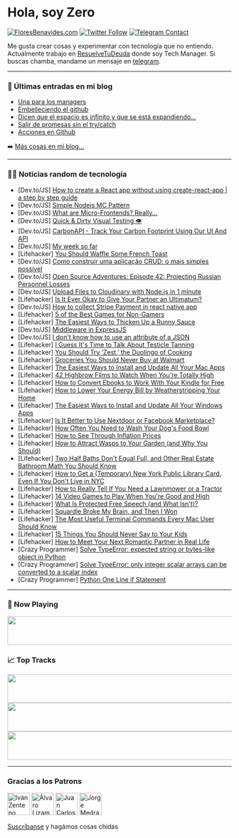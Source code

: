 # Hola, soy Zero

[![FloresBenavides.com](https://img.shields.io/website?down_message=oops&label=MiBlog&style=for-the-badge&up_message=online&url=https%3A%2F%2Ffloresbenavides.com)](https://floresbenavides.com) [![Twitter Follow](https://img.shields.io/twitter/follow/ZeroDragon?color=%231DA1F2&label=Follow&logo=twitter&logoColor=ffffff&style=for-the-badge)](https://twitter.com/zerodragon) [![Telegram Contact](https://img.shields.io/badge/escr%C3%ADbeme-ZeroDragon-%2326A5E4?style=for-the-badge&logo=telegram)](https://t.me/zerodragon)

Me gusta crear cosas y experimentar con tecnología que no entiendo.
Actualmente trabajo en [ResuelveTuDeuda](http://github.com/resuelve) donde soy Tech Manager.
Si buscas chamba, mandame un mensaje en [telegram](https://t.me/zerodragon).

---

### 📕 Últimas entradas en mi blog
<!-- BLOG-POST-LIST:START -->
- [Una para los managers](https://floresbenavides.com/una-para-los-managers/)
- [Embelleciendo el github](https://floresbenavides.com/embelleciendo-el-github/)
- [Dicen que el espacio es infinito y que se está expandiendo…](https://floresbenavides.com/dicen-que-el-espacio-es-infinito-y-que-se-esta-expandiendo/)
- [Salir de promesas sin el try/catch](https://floresbenavides.com/salir-de-promesas-sin-el-try-catch/)
- [Acciones en Github](https://floresbenavides.com/acciones-en-github/)
<!-- BLOG-POST-LIST:END -->

➡️ [Más cosas en mi blog...](https://floresbenavides.com)

---

### 👨‍💻 Noticias random de tecnología
<!-- TECH-POSTS:START -->
- [Dev.to/JS] [How to create a React app without using create-react-app | a step by step guide](https://dev.to/yvad60/how-to-create-a-react-app-without-using-create-react-app-a-step-by-step-guide-30nl)
- [Dev.to/JS] [Simple Nodejs MC Pattern](https://dev.to/kamruzzaman/simple-nodejs-mc-pattern-332d)
- [Dev.to/JS] [What are Micro-Frontends? Really...](https://dev.to/infoxicator/what-are-micro-frontends-really-2j2a)
- [Dev.to/JS] [Quick &amp; Dirty Visual Testing 👁](https://dev.to/konsalex/quick-dirty-visual-testing-53fk)
- [Dev.to/JS] [CarbonAPI - Track Your Carbon Footprint Using Our UI And API](https://dev.to/thestartupfounder/carbonapi-track-your-carbon-footprint-using-our-ui-and-api-46nd)
- [Dev.to/JS] [My week so far](https://dev.to/spoder/my-week-so-far-2cp)
- [Lifehacker] [You Should Waffle Some French Toast](https://lifehacker.com/you-should-waffle-some-french-toast-1848807993)
- [Dev.to/JS] [Como construir uma aplicação CRUD: o mais simples possível](https://dev.to/hdrxgarcia/como-construir-uma-aplicacao-crud-o-mais-simples-possivel-44ka)
- [Dev.to/JS] [Open Source Adventures: Episode 42: Projecting Russian Personnel Losses](https://dev.to/taw/open-source-adventures-episode-42-projecting-russian-personnel-losses-1j2b)
- [Dev.to/JS] [Upload Files to Cloudinary with Node.js in 1 minute](https://dev.to/ivanzm123/upload-files-to-cloudinary-with-nodejs-in-1-minute-3ll)
- [Lifehacker] [Is It Ever Okay to Give Your Partner an Ultimatum?](https://lifehacker.com/heres-when-its-okay-to-give-your-partner-an-ultimatum-1848807181)
- [Dev.to/JS] [How to collect Stripe Payment in react native app](https://dev.to/aneeqakhan/how-to-add-stripe-payment-in-react-native-app-24o8)
- [Lifehacker] [5 of the Best Games for Non-Gamers](https://lifehacker.com/5-of-the-best-games-for-non-gamers-1848806771)
- [Lifehacker] [The Easiest Ways to Thicken Up a Runny Sauce](https://lifehacker.com/the-easiest-ways-to-thicken-up-a-runny-sauce-1848807195)
- [Dev.to/JS] [Middleware in ExpressJS](https://dev.to/bellatrix/middleware-in-expressjs-2pdk)
- [Dev.to/JS] [I don&#39;t know how to use an attribute of a JSON](https://dev.to/tutinio1313/i-dont-know-how-to-use-an-attribute-of-a-json-231a)
- [Lifehacker] [I Guess It&#39;s Time to Talk About Testicle Tanning](https://lifehacker.com/i-guess-its-time-to-talk-about-testicle-tanning-1848807039)
- [Lifehacker] [You Should Try ‘Zest,’ the Duolingo of Cooking](https://lifehacker.com/you-should-try-zest-the-duolingo-of-cooking-1848806065)
- [Lifehacker] [Groceries You Should Never Buy at Walmart](https://lifehacker.com/groceries-you-should-never-buy-at-walmart-1848806652)
- [Lifehacker] [The Easiest Ways to Install and Update All Your Mac Apps](https://lifehacker.com/the-easiest-ways-to-install-and-update-all-your-mac-app-1848806252)
- [Lifehacker] [42 Highbrow Films to Watch When You&#39;re Totally High](https://lifehacker.com/42-highbrow-films-to-watch-when-youre-totally-high-1848796343)
- [Lifehacker] [How to Convert Ebooks to Work With Your Kindle for Free](https://lifehacker.com/how-to-convert-ebooks-to-work-with-your-kindle-for-free-1848805493)
- [Lifehacker] [How to Lower Your Energy Bill by Weatherstripping Your Home](https://lifehacker.com/how-to-lower-your-energy-bill-by-weatherstripping-your-1848804289)
- [Lifehacker] [The Easiest Ways to Install and Update All Your Windows Apps](https://lifehacker.com/the-easiest-ways-to-install-and-update-all-your-windows-1848805116)
- [Lifehacker] [Is It Better to Use Nextdoor or Facebook Marketplace?](https://lifehacker.com/is-it-better-to-use-nextdoor-or-facebook-marketplace-1848799896)
- [Lifehacker] [How Often You Need to Wash Your Dog&#39;s Food Bowl](https://lifehacker.com/how-often-you-need-to-wash-your-dogs-food-bowl-1848793312)
- [Lifehacker] [How to See Through Inflation Prices](https://lifehacker.com/how-to-see-through-inflation-prices-1848793300)
- [Lifehacker] [How to Attract Wasps to Your Garden &lpar;and Why You Should&rpar;](https://lifehacker.com/how-to-attract-wasps-to-your-garden-and-why-you-should-1848793271)
- [Lifehacker] [Two Half Baths Don&#39;t Equal Full, and Other Real Estate Bathroom Math You Should Know](https://lifehacker.com/two-half-baths-dont-equal-full-and-other-real-estate-b-1848791689)
- [Lifehacker] [How to Get a &lpar;Temporary&rpar; New York Public Library Card, Even If You Don&#39;t Live in NYC](https://lifehacker.com/how-to-get-a-temporary-new-york-public-library-card-1848791649)
- [Lifehacker] [How to Really Tell If You Need a Lawnmower or a Tractor](https://lifehacker.com/how-to-really-tell-if-you-need-a-lawnmower-or-a-tractor-1848791645)
- [Lifehacker] [14 Video Games to Play When You&#39;re Good and High](https://lifehacker.com/14-video-games-to-play-when-youre-good-and-high-1848800192)
- [Lifehacker] [What Is Protected Free Speech &lpar;and What Isn&#39;t&rpar;?](https://lifehacker.com/what-is-protected-free-speech-and-what-isnt-1848799655)
- [Lifehacker] [Squardle Broke My Brain, and Then I Won](https://lifehacker.com/squardle-broke-my-brain-and-then-i-won-1848799909)
- [Lifehacker] [The Most Useful Terminal Commands Every Mac User Should Know](https://lifehacker.com/the-most-useful-terminal-commands-every-mac-user-should-1848799083)
- [Lifehacker] [15 Things You Should Never Say to Your Kids](https://lifehacker.com/15-things-you-should-never-say-to-your-kids-1848798130)
- [Lifehacker] [How to Meet Your Next Romantic Partner in Real Life](https://lifehacker.com/how-to-meet-your-next-romantic-partner-in-real-life-1848799065)
- [Crazy Programmer] [Solve TypeError: expected string or bytes-like object in Python](https://www.thecrazyprogrammer.com/2022/04/expected-string-or-bytes-like-object.html)
- [Crazy Programmer] [Solve TypeError: only integer scalar arrays can be converted to a scalar index](https://www.thecrazyprogrammer.com/2022/04/only-integer-scalar-arrays-can-be-converted-to-a-scalar-index.html)
- [Crazy Programmer] [Python One Line if Statement](https://www.thecrazyprogrammer.com/2022/04/python-one-line-if.html)<!-- TECH-POSTS:END -->

---

### 🎵 Now Playing
<a href="https://spotify-now-playing-dun.vercel.app/now-playing?open"><img src="https://spotify-now-playing-dun.vercel.app/now-playing" width="540" height="64"></a>

### 📈 Top Tracks
<a href="https://spotify-now-playing-dun.vercel.app/top-tracks?i=1&open"><img src="https://spotify-now-playing-dun.vercel.app/top-tracks?i=1" width="540" height="64"></a>
<a href="https://spotify-now-playing-dun.vercel.app/top-tracks?i=2&open"><img src="https://spotify-now-playing-dun.vercel.app/top-tracks?i=2" width="540" height="64"></a>
<a href="https://spotify-now-playing-dun.vercel.app/top-tracks?i=3&open"><img src="https://spotify-now-playing-dun.vercel.app/top-tracks?i=3" width="540" height="64"></a>

---

### Gracias a los Patrons
[<img src="https://avatars.githubusercontent.com/u/243380?v=4" alt="Iván Zenteno" width="50px">](https://github.com/k001) [<img src="https://avatars.githubusercontent.com/u/19955639?v=4" alt="Álvaro Lizama" width="50px">](https://github.com/alvarolizama) [<img src="https://avatars.githubusercontent.com/u/2718753?v=4" alt="Juan Carlos Ruiz" width="50px">](https://github.com/JuanCrg90) [<img src="https://avatars.githubusercontent.com/u/37025?v=4" alt="Jorge Medrano" width="50px">](https://github.com/h1pp1e) 

[Suscríbanse](https://www.patreon.com/zerodragon) y hagámos cosas chidas
